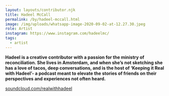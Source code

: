 ```yaml
---
layout: layouts/contributor.njk
title: Hadeel McCall
permalink: /by/hadeel-mccall.html
image: /img/uploads/whatsapp-image-2020-09-02-at-12.27.30.jpeg
role: Artist
instagram: https://www.instagram.com/hadeelmc/
tags:
  - artist
---
```

**Hadeel is a creative contributor with a passion for the ministry of reconciliation. She lives in Amsterdam, and when she’s not sketching she has a love of tacos, deep conversations, and is the host of ‘Keeping it Real with Hadeel’- a podcast meant to elevate the stories of friends on their perspectives and experiences not often heard.**

[soundcloud.com/realwithhadeel](soundcloud.com/realwithhadeel)